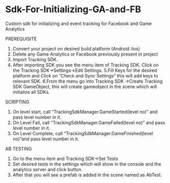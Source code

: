 # Sdk-For-Initializing-GA-and-FB
Custom sdk for initializing and event tracking for Facebook and Game Analytics 

PREREQUISITE
1. Convert your project on desired build platform (Android /ios)
2. Delete any Game Analytics or Facebook previously present in project
3. Import Tracking SDK.
4. After importing SDK you see the menu item of Tracking SDK. Click on the Tracking
SDK->Settings->Edit Settings.
5.Fill Keys for the desired platform and Click on “Check and Sync Settings” this will add
keys to relevant SDK.
6.From the menu go into Tracking SDK ->Create Tracking SDK GameObject, this will
create gameobject in the scene which will initialize all SDKs.

SCRIPTING 
1. On level start, call “TrackingSdkManager.GameStarted(level no)” and pass level
number in it.
2. On Level Fail, call “TrackingSdkManager.GameFailed(level no)” and pass level
number in it.
3. On Level Complete, call “TrackingSdkManager.GameFinished(level no)”and pass
level number in it.

AB TESTING 

1. Go to the menu item and Tracking SDK->Set Tests
2. Set desired tests in the settings which will show in the console and the analytics server
and click button.
3. After that you will see a prefab is added in the scene named as AbTest.
